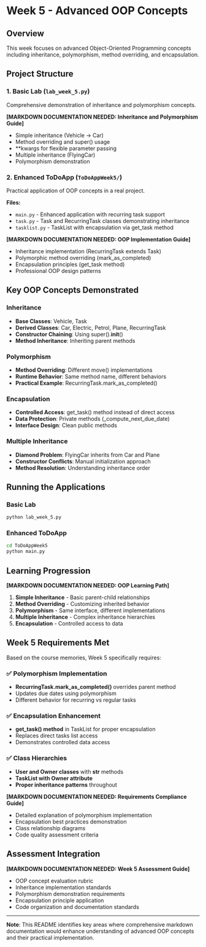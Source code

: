 # Week 5 - Advanced OOP Concepts

## Overview
This week focuses on advanced Object-Oriented Programming concepts including inheritance, polymorphism, method overriding, and encapsulation.

## Project Structure

### 1. Basic Lab (`lab_week_5.py`)
Comprehensive demonstration of inheritance and polymorphism concepts.

**[MARKDOWN DOCUMENTATION NEEDED: Inheritance and Polymorphism Guide]**
- Simple inheritance (Vehicle → Car)
- Method overriding and super() usage
- **kwargs for flexible parameter passing
- Multiple inheritance (FlyingCar)
- Polymorphism demonstration

### 2. Enhanced ToDoApp (`ToDoAppWeek5/`)
Practical application of OOP concepts in a real project.

**Files:**
- `main.py` - Enhanced application with recurring task support
- `task.py` - Task and RecurringTask classes demonstrating inheritance
- `tasklist.py` - TaskList with encapsulation via get_task method

**[MARKDOWN DOCUMENTATION NEEDED: OOP Implementation Guide]**
- Inheritance implementation (RecurringTask extends Task)
- Polymorphic method overriding (mark_as_completed)
- Encapsulation principles (get_task method)
- Professional OOP design patterns

## Key OOP Concepts Demonstrated

### Inheritance
- **Base Classes**: Vehicle, Task
- **Derived Classes**: Car, Electric, Petrol, Plane, RecurringTask
- **Constructor Chaining**: Using super().__init__()
- **Method Inheritance**: Inheriting parent methods

### Polymorphism
- **Method Overriding**: Different move() implementations
- **Runtime Behavior**: Same method name, different behaviors
- **Practical Example**: RecurringTask.mark_as_completed()

### Encapsulation
- **Controlled Access**: get_task() method instead of direct access
- **Data Protection**: Private methods (_compute_next_due_date)
- **Interface Design**: Clean public methods

### Multiple Inheritance
- **Diamond Problem**: FlyingCar inherits from Car and Plane
- **Constructor Conflicts**: Manual initialization approach
- **Method Resolution**: Understanding inheritance order

## Running the Applications

### Basic Lab
```bash
python lab_week_5.py
```

### Enhanced ToDoApp
```bash
cd ToDoAppWeek5
python main.py
```

## Learning Progression

**[MARKDOWN DOCUMENTATION NEEDED: OOP Learning Path]**
1. **Simple Inheritance** - Basic parent-child relationships
2. **Method Overriding** - Customizing inherited behavior
3. **Polymorphism** - Same interface, different implementations
4. **Multiple Inheritance** - Complex inheritance hierarchies
5. **Encapsulation** - Controlled access to data

## Week 5 Requirements Met

Based on the course memories, Week 5 specifically requires:

### ✅ Polymorphism Implementation
- **RecurringTask.mark_as_completed()** overrides parent method
- Updates due dates using polymorphism
- Different behavior for recurring vs regular tasks

### ✅ Encapsulation Enhancement
- **get_task() method** in TaskList for proper encapsulation
- Replaces direct tasks list access
- Demonstrates controlled data access

### ✅ Class Hierarchies
- **User and Owner classes** with __str__ methods
- **TaskList with Owner attribute** 
- **Proper inheritance patterns** throughout

**[MARKDOWN DOCUMENTATION NEEDED: Requirements Compliance Guide]**
- Detailed explanation of polymorphism implementation
- Encapsulation best practices demonstration
- Class relationship diagrams
- Code quality assessment criteria

## Assessment Integration

**[MARKDOWN DOCUMENTATION NEEDED: Week 5 Assessment Guide]**
- OOP concept evaluation rubric
- Inheritance implementation standards
- Polymorphism demonstration requirements
- Encapsulation principle application
- Code organization and documentation standards

---

**Note**: This README identifies key areas where comprehensive markdown documentation would enhance understanding of advanced OOP concepts and their practical implementation.
